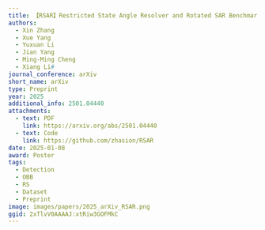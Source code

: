 ```yaml
---
title: 【RSAR】Restricted State Angle Resolver and Rotated SAR Benchmark
authors:
  - Xin Zhang
  - Xue Yang
  - Yuxuan Li
  - Jian Yang
  - Ming-Ming Cheng
  - Xiang Li#
journal_conference: arXiv
short_name: arXiv
type: Preprint
year: 2025
additional_info: 2501.04440
attachments:
  - text: PDF
    link: https://arxiv.org/abs/2501.04440
  - text: Code
    link: https://github.com/zhasion/RSAR
date: 2025-01-08
award: Poster
tags:
  - Detection
  - OBB
  - RS
  - Dataset
  - Preprint
image: images/papers/2025_arXiv_RSAR.png
ggid: 2xTlvV0AAAAJ:xtRiw3GOFMkC
---
```

